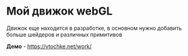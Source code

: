# Мой движок webGL
Движок еще находится в разработке, в основном нужно добавить больше шейдеров и различных примитивов

**Демо** - https://vtochke.net/work/
